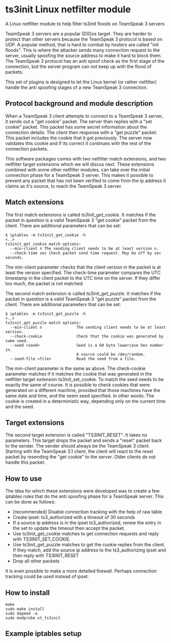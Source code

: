 # ts3init Linux netfilter module
A Linux netfilter module to help filter ts3init floods on TeamSpeak 3 servers

TeamSpeak 3 servers are a popular (D)Dos target. They are harder to protect than other servers because the TeamSpeak 3 protocol is based on UDP. A popular method, that is hard to combat by hosters are called "init floods". This is where the attacker sends many connection request to the server, usually spoofing the source address to make it hard to block them. The TeamSpeak 3 protocol has an anti spoof check as the first stage of the connection, but the server program can not keep up with the flood of packets.

This set of plugins is designed to let the Linux kernel (or rather netfilter) handle the anti spoofing stages of a new TeamSpeak 3 connection.

## Protocol background and module description
When a TeamSpeak 3 client attempts to connect to a TeamSpeak 3 server, it sends out a "get cookie" packet. The server then replies with a "set cookie" packet. This packet has some secret information about the connection details. The client then response with a "get puzzle" packet. This packet includes the cookie that it got previously. The server now validates this cookie and if its correct it continues with the rest of the connection packets.

This software packages comes with two netfilter match extensions, and two netfilter target extensions which we will discus next. These extensions combined with some other netfilter modules, can take over the initial connection phase for a TeamSpeak 3 server. This makes it possible to prevent any packet that has not been verified to come from the ip address it claims as it's source, to reach the TeamSpeak 3 server.

## Match extensions
The first match extensions is called *ts3init_get_cookie*. It matches if the packet in question is a valid TeamSpeak 3 "get cookie" packet from the client. There are additional parameters that can be set:
```
$ iptables -m ts3init_get_cookie -h
<..>
ts3init_get_cookie match options:
  --min-client n The sending client needs to be at least version n.
  --check-time sec Check packet send time request. May be off by sec seconds.
```
The min-client parameter checks that the client version in the packet is at least the version specified. The check-time parameter compares the UTC timestamp in the client packet to the UTC time on the server. If they differ too much, the packet is not matched.

The second match extension is called *ts3init_get_puzzle*. It matches if the packet in question is a valid TeamSpeak 3 "get puzzle" packet from the client. There are additional parameters that can be set:
```
$ iptables -m ts3init_get_puzzle -h
<..>
ts3init_get_puzzle match options:
  --min-client n               The sending client needs to be at least version.
  --check-cookie               Check that the cookie was generated by same seed.
  --seed <seed>                Seed is a 60 byte lowercase hex number in.
                               A source could be /dev/random.
  --seed-file <file>           Read the seed from a file.
```
The min-client parameter is the same as above. The check-cookie parameter matches if it matches the cookie that was generated in the netfilter target extension ts3init_set_cookie. To match the seed needs to be exactly the same of course. It is possible to check cookies that were generated on a different machine, provided that those machines have the same date and time, and the seem seed specified. In other words: The cookie is created in a deterministic way, depending only on the current time and the seed.

## Target extensions
The second target extension is called "TS3INIT_RESET". It takes no parameters. This target drops the packet and sends a "reset" packet back to the sender. The sender should always be the TeamSpeak 3 client. Starting with the TeamSpeak 3.1 client, the client will react to the reset packet by resending the "get cookie" to the server. Older clients do not handle this packet.

## How to use
The idea for which these extensions were developed was to create a few iptables rules that do the anti spoofing phase for a TeamSpeak server. This can be done as follows:
* [recommended] Disable connection tracking with the help of raw table
* Create ipset: ts3_authorized with a timeout of 30 seconds
* If a source ip address is in the ipset ts3_authorized, renew the entry in the set to update the timeout then accept the packet.
* Use ts3init_get_cookie matches to get connection requests and reply with TS3INIT_SET_COOKIE.
* Use ts3init_get_puzzle matches to get the cookie replies from the client. If they match, add the source ip address to the ts3_authorizing ipset and then reply with TS3INIT_RESET
* Drop all other packets

It is even possible to make a more detailed firewall. Perhaps connection tracking could be used instead of ipset.

## How to install
```
make
sudo make install
sudo depmod -a
sudo modprobe xt_ts3init
```

## Example iptables setup
